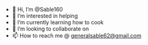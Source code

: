 - 👋 Hi, I’m @Sable160
- 👀 I’m interested in helping
- 🌱 I’m currently learning how to cook
- 💞️ I’m looking to collaborate on 
- 📫 How to reach me @ generalsable62@gmail.com

<!---
Sable160/Sable160 is a ✨ special ✨ repository because its `README.md` (this file) appears on your GitHub profile.
You can click the Preview link to take a look at your changes.
--->
